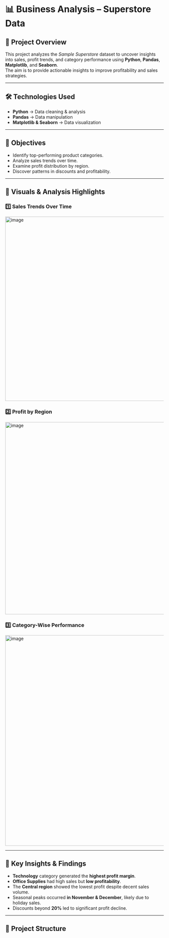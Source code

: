 # 📊 Business Analysis – Superstore Data

## 📌 Project Overview
This project analyzes the *Sample Superstore* dataset to uncover insights into sales, profit trends, and category performance using **Python**, **Pandas**, **Matplotlib**, and **Seaborn**.  
The aim is to provide actionable insights to improve profitability and sales strategies.

---

## 🛠 Technologies Used
- **Python** → Data cleaning & analysis  
- **Pandas** → Data manipulation  
- **Matplotlib & Seaborn** → Data visualization  

---

## 🎯 Objectives
- Identify top-performing product categories.
- Analyze sales trends over time.
- Examine profit distribution by region.
- Discover patterns in discounts and profitability.

---

## 📸 Visuals & Analysis Highlights  

### 1️⃣ Sales Trends Over Time
<img width="1382" height="584" alt="image" src="https://github.com/user-attachments/assets/2be17764-2e3d-46d2-ae9f-e9560f71121b" />


### 2️⃣ Profit by Region
<img width="1002" height="609" alt="image" src="https://github.com/user-attachments/assets/f2043645-ff01-45fd-b98d-3a369062f06b" />


### 3️⃣ Category-Wise Performance
<img width="1372" height="667" alt="image" src="https://github.com/user-attachments/assets/864c0575-f654-4878-9206-dba611dcf3fd" />

---

## 📝 Key Insights & Findings
- **Technology** category generated the **highest profit margin**.
- **Office Supplies** had high sales but **low profitability**.
- The **Central region** showed the lowest profit despite decent sales volume.
- Seasonal peaks occurred **in November & December**, likely due to holiday sales.
- Discounts beyond **20%** led to significant profit decline.

---

## 📂 Project Structure
